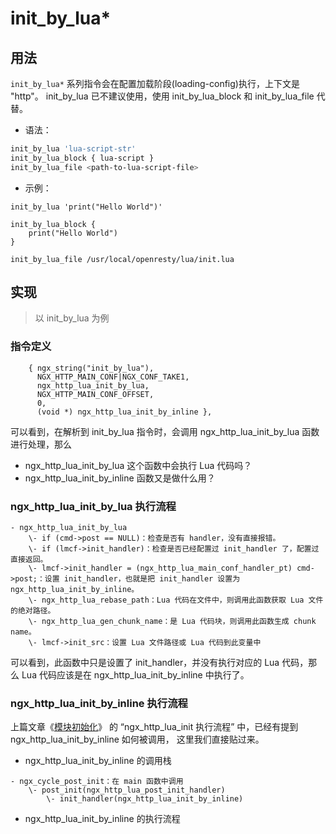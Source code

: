 
# init_by_lua*

## 用法

`init_by_lua*` 系列指令会在配置加载阶段(loading-config)执行，上下文是 "http"。
init_by_lua 已不建议使用，使用 init_by_lua_block 和 init_by_lua_file 代替。

- 语法：

```bash
init_by_lua 'lua-script-str'
init_by_lua_block { lua-script }
init_by_lua_file <path-to-lua-script-file>
```

- 示例：
```
init_by_lua 'print("Hello World")'

init_by_lua_block {
    print("Hello World")
}

init_by_lua_file /usr/local/openresty/lua/init.lua
```

## 实现

> 以 init_by_lua 为例

### 指令定义

```
    { ngx_string("init_by_lua"),
      NGX_HTTP_MAIN_CONF|NGX_CONF_TAKE1,
      ngx_http_lua_init_by_lua,
      NGX_HTTP_MAIN_CONF_OFFSET,
      0,
      (void *) ngx_http_lua_init_by_inline },
```

可以看到，在解析到 init_by_lua 指令时，会调用 ngx_http_lua_init_by_lua 函数进行处理，那么
- ngx_http_lua_init_by_lua 这个函数中会执行 Lua 代码吗？
- ngx_http_lua_init_by_inline 函数又是做什么用？

### ngx_http_lua_init_by_lua 执行流程

```
- ngx_http_lua_init_by_lua
    \- if (cmd->post == NULL)：检查是否有 handler，没有直接报错。
    \- if (lmcf->init_handler)：检查是否已经配置过 init_handler 了，配置过直接返回。
    \- lmcf->init_handler = (ngx_http_lua_main_conf_handler_pt) cmd->post;：设置 init_handler，也就是把 init_handler 设置为 ngx_http_lua_init_by_inline。
    \- ngx_http_lua_rebase_path：Lua 代码在文件中，则调用此函数获取 Lua 文件的绝对路径。
    \- ngx_http_lua_gen_chunk_name：是 Lua 代码块，则调用此函数生成 chunk name。
    \- lmcf->init_src：设置 Lua 文件路径或 Lua 代码到此变量中
```

可以看到，此函数中只是设置了 init_handler，并没有执行对应的 Lua 代码，那么 Lua 代码应该是在 ngx_http_lua_init_by_inline 中执行了。

### ngx_http_lua_init_by_inline 执行流程

上篇文章《[模块初始化](001-module-init.md)》 的 “ngx_http_lua_init 执行流程” 中，已经有提到 ngx_http_lua_init_by_inline 如何被调用，
这里我们直接贴过来。

- ngx_http_lua_init_by_inline 的调用栈

```
- ngx_cycle_post_init：在 main 函数中调用
    \- post_init(ngx_http_lua_post_init_handler)
        \- init_handler(ngx_http_lua_init_by_inline)
```


- ngx_http_lua_init_by_inline 的执行流程

```

```
